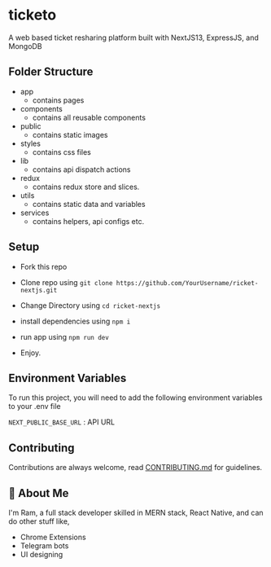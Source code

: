 
# ticketo

A web based ticket resharing platform built with NextJS13, ExpressJS, and MongoDB


## Folder Structure

- app
    - contains pages
- components
    - contains all reusable components
- public
    - contains static images 
- styles
    - contains css files
- lib
    - contains api dispatch actions
- redux 
    - contains redux store and slices.
- utils
    - contains static data and variables
- services
    - contains helpers, api configs etc.


## Setup
- Fork this repo
- Clone repo using `git clone https://github.com/YourUsername/ricket-nextjs.git `

- Change Directory using `cd ricket-nextjs`
- install dependencies using `npm i`
- run app using `npm run dev`
- Enjoy.


## Environment Variables

To run this project, you will need to add the following environment variables to your .env file

`NEXT_PUBLIC_BASE_URL` : API URL




## Contributing

Contributions are always welcome, read [CONTRIBUTING.md](https://github.com/RamGoel/ticketo/blob/ricket/CONTRIBUTING.md) for guidelines.


## 🚀 About Me
I'm Ram, a full stack developer skilled in MERN stack, React Native, and can do other stuff like,

- Chrome Extensions
- Telegram bots
- UI designing


